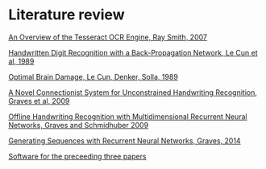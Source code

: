 # Literature review
<p><a href="https://pdfs.semanticscholar.org/eacd/1319c5a0d5642ff9b2b187579edb844dee3f.pdf"> An Overview of the Tesseract OCR Engine, Ray Smith, 2007</a></p>
<p><a href="http://papers.nips.cc/paper/293-handwritten-digit-recognition-with-a-back-propagation-network.pdf"> Handwritten Digit Recognition with a Back-Propagation Network, Le Cun et al, 1989</a></p>
<p><a href="https://papers.nips.cc/paper/250-optimal-brain-damage.pdf"> Optimal Brain Damage, Le Cun, Denker, Solla, 1989</a></p>
<p><a href="http://people.idsia.ch/~juergen/tpami_2008.pdf"> A Novel Connectionist System for Unconstrained Handwriting Recognition, Graves et al, 2009</a></p>
<p><a href="http://papers.nips.cc/paper/3449-offline-handwriting-recognition-with-multidimensional-recurrent-neural-networks.pdf"> Offline Handwriting Recognition with Multidimensional Recurrent Neural Networks, Graves and Schmidhuber 2009</a></p>
<p><a href="https://arxiv.org/pdf/1308.0850.pdf"> Generating Sequences with Recurrent Neural Networks, Graves, 2014</a></p>
<p><a href="https://sourceforge.net/p/rnnl/wiki/Home/"> Software for the preceeding three papers</a></p>
